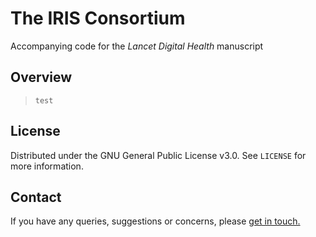 # The IRIS Consortium
Accompanying code for the *Lancet Digital Health* manuscript

## Overview
> `test`
## License
Distributed under the GNU General Public License v3.0. See `LICENSE` for more information.
## Contact
If you have any queries, suggestions or concerns, please [get in touch.](mailto:iris@ndph.ox.ac.uk)
